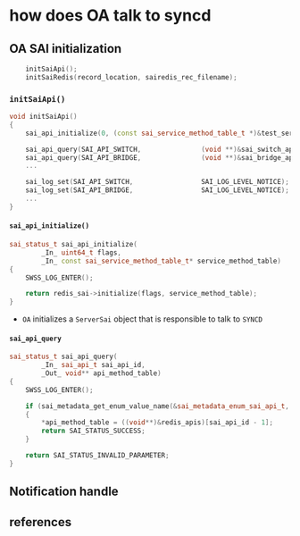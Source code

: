 # how does OA talk to syncd

## OA SAI initialization
```cpp
    initSaiApi();
    initSaiRedis(record_location, sairedis_rec_filename);
```

### `initSaiApi()`
```cpp
void initSaiApi()
{
    sai_api_initialize(0, (const sai_service_method_table_t *)&test_services);

    sai_api_query(SAI_API_SWITCH,               (void **)&sai_switch_api);
    sai_api_query(SAI_API_BRIDGE,               (void **)&sai_bridge_api);
    ...

    sai_log_set(SAI_API_SWITCH,                 SAI_LOG_LEVEL_NOTICE);
    sai_log_set(SAI_API_BRIDGE,                 SAI_LOG_LEVEL_NOTICE);
    ...
}
```

#### `sai_api_initialize()`
```cpp
sai_status_t sai_api_initialize(
        _In_ uint64_t flags,
        _In_ const sai_service_method_table_t* service_method_table)
{
    SWSS_LOG_ENTER();

    return redis_sai->initialize(flags, service_method_table);
}
```
* `OA` initializes a `ServerSai` object that is responsible to talk to `SYNCD`


#### `sai_api_query`
```cpp
sai_status_t sai_api_query(
        _In_ sai_api_t sai_api_id,
        _Out_ void** api_method_table)
{
    SWSS_LOG_ENTER();

    if (sai_metadata_get_enum_value_name(&sai_metadata_enum_sai_api_t, sai_api_id))
    {
        *api_method_table = ((void**)&redis_apis)[sai_api_id - 1];
        return SAI_STATUS_SUCCESS;
    }

    return SAI_STATUS_INVALID_PARAMETER;
}
```

## Notification handle


## references
